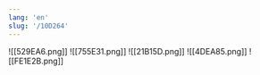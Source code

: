 ```yaml
---
lang: 'en'
slug: '/10D264'
---
```


![[529EA6.png]]
![[755E31.png]]
![[21B15D.png]]
![[4DEA85.png]]
![[FE1E2B.png]]
